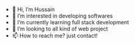 - 👋 Hi, I’m Hussain
- 👀 I’m interested in developing softwares
- 🌱 I’m currently learning full stack development
- 💞️ I’m looking to all kind of web project
- 📫 How to reach me? just contact!



